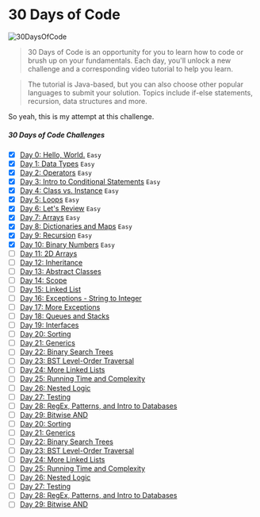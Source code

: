 # 30 Days of Code
![30DaysOfCode](https://img.shields.io/badge/Days-11_complete-green.svg)
>30 Days of Code is an opportunity for you to learn how to code or brush up on your fundamentals. Each day, you'll unlock a new challenge and a corresponding video tutorial to help you learn.

>The tutorial is Java-based, but you can also choose other popular languages to submit your solution. Topics include if-else statements, recursion, data structures and more.

So yeah, this is my attempt at this challenge.

##### 30 Days of Code Challenges
- [x] [Day 0: Hello, World.](https://www.hackerrank.com/challenges/30-hello-world) `Easy`
- [x] [Day 1: Data Types](https://www.hackerrank.com/challenges/30-data-types) `Easy`
- [x] [Day 2: Operators](https://www.hackerrank.com/challenges/30-operators) `Easy`
- [x] [Day 3: Intro to Conditional Statements](https://www.hackerrank.com/challenges/30-conditional-statements) `Easy`
- [x] [Day 4: Class vs. Instance](https://www.hackerrank.com/challenges/30-class-vs-instance) `Easy`
- [x] [Day 5: Loops](https://www.hackerrank.com/challenges/30-loops) `Easy`
- [x] [Day 6: Let's Review](https://www.hackerrank.com/challenges/30-review-loop) `Easy`
- [x] [Day 7: Arrays](https://www.hackerrank.com/challenges/30-arrays) `Easy`
- [x] [Day 8: Dictionaries and Maps](https://www.hackerrank.com/challenges/30-dictionaries-and-maps) `Easy`
- [x] [Day 9: Recursion](https://www.hackerrank.com/challenges/30-recursion) `Easy`
- [x] [Day 10: Binary Numbers](https://www.hackerrank.com/challenges/30-binary-numbers) `Easy`
- [ ] [Day 11: 2D Arrays]()
- [ ] [Day 12: Inheritance]()
- [ ] [Day 13: Abstract Classes]()
- [ ] [Day 14: Scope]()
- [ ] [Day 15: Linked List]()
- [ ] [Day 16: Exceptions - String to Integer]()
- [ ] [Day 17: More Exceptions]()
- [ ] [Day 18: Queues and Stacks]()
- [ ] [Day 19: Interfaces]()
- [ ] [Day 20: Sorting]()
- [ ] [Day 21: Generics]()
- [ ] [Day 22: Binary Search Trees]()
- [ ] [Day 23: BST Level-Order Traversal]()
- [ ] [Day 24: More Linked Lists]()
- [ ] [Day 25: Running Time and Complexity]()
- [ ] [Day 26: Nested Logic]()
- [ ] [Day 27: Testing]()
- [ ] [Day 28: RegEx, Patterns, and Intro to Databases]()
- [ ] [Day 29: Bitwise AND]()
- [ ] [Day 20: Sorting]()
- [ ] [Day 21: Generics]()
- [ ] [Day 22: Binary Search Trees]()
- [ ] [Day 23: BST Level-Order Traversal]()
- [ ] [Day 24: More Linked Lists]()
- [ ] [Day 25: Running Time and Complexity]()
- [ ] [Day 26: Nested Logic]()
- [ ] [Day 27: Testing]()
- [ ] [Day 28: RegEx, Patterns, and Intro to Databases]()
- [ ] [Day 29: Bitwise AND]()
